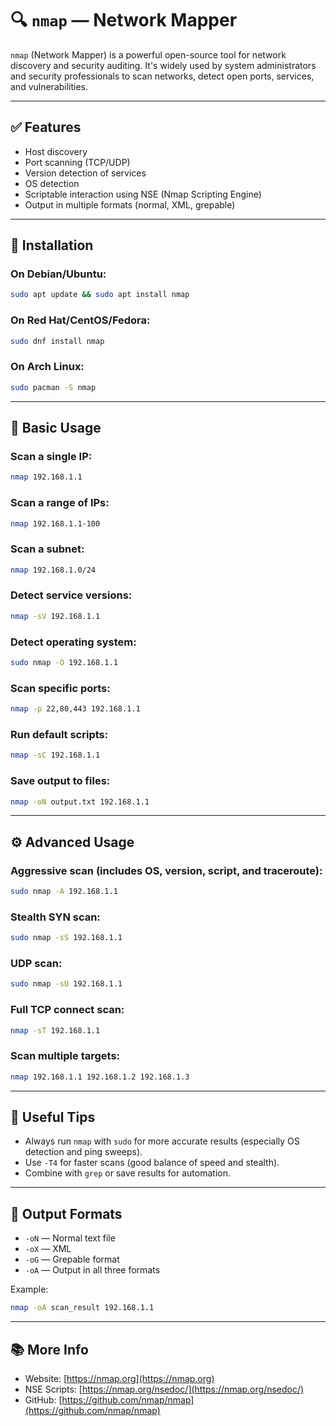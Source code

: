 
# 🔍 `nmap` — Network Mapper

`nmap` (Network Mapper) is a powerful open-source tool for network discovery and security auditing. It's widely used by system administrators and security professionals to scan networks, detect open ports, services, and vulnerabilities.

---

## ✅ Features

- Host discovery
- Port scanning (TCP/UDP)
- Version detection of services
- OS detection
- Scriptable interaction using NSE (Nmap Scripting Engine)
- Output in multiple formats (normal, XML, grepable)

---

## 🔧 Installation

### On Debian/Ubuntu:
```bash
sudo apt update && sudo apt install nmap
```

### On Red Hat/CentOS/Fedora:
```bash
sudo dnf install nmap
```

### On Arch Linux:
```bash
sudo pacman -S nmap
```

---

## 🚀 Basic Usage

### Scan a single IP:
```bash
nmap 192.168.1.1
```

### Scan a range of IPs:
```bash
nmap 192.168.1.1-100
```

### Scan a subnet:
```bash
nmap 192.168.1.0/24
```

### Detect service versions:
```bash
nmap -sV 192.168.1.1
```

### Detect operating system:
```bash
sudo nmap -O 192.168.1.1
```

### Scan specific ports:
```bash
nmap -p 22,80,443 192.168.1.1
```

### Run default scripts:
```bash
nmap -sC 192.168.1.1
```

### Save output to files:
```bash
nmap -oN output.txt 192.168.1.1
```

---

## ⚙️ Advanced Usage

### Aggressive scan (includes OS, version, script, and traceroute):
```bash
sudo nmap -A 192.168.1.1
```

### Stealth SYN scan:
```bash
sudo nmap -sS 192.168.1.1
```

### UDP scan:
```bash
sudo nmap -sU 192.168.1.1
```

### Full TCP connect scan:
```bash
nmap -sT 192.168.1.1
```

### Scan multiple targets:
```bash
nmap 192.168.1.1 192.168.1.2 192.168.1.3
```

---

## 🧠 Useful Tips

- Always run `nmap` with `sudo` for more accurate results (especially OS detection and ping sweeps).
- Use `-T4` for faster scans (good balance of speed and stealth).
- Combine with `grep` or save results for automation.

---

## 📁 Output Formats

- `-oN` — Normal text file
- `-oX` — XML
- `-oG` — Grepable format
- `-oA` — Output in all three formats

Example:
```bash
nmap -oA scan_result 192.168.1.1
```

---

## 📚 More Info

- Website: [https://nmap.org](https://nmap.org)  
- NSE Scripts: [https://nmap.org/nsedoc/](https://nmap.org/nsedoc/)
- GitHub: [https://github.com/nmap/nmap](https://github.com/nmap/nmap)

